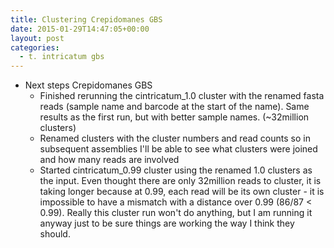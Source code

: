 ```yaml
---
title: Clustering Crepidomanes GBS
date: 2015-01-29T14:47:05+00:00
layout: post
categories:
  - t. intricatum gbs
---
```

  * Next steps Crepidomanes GBS
      * Finished rerunning the cintricatum_1.0 cluster with the renamed fasta reads (sample name and barcode at the start of the name). Same results as the first run, but with better sample names. (~32million clusters)
      * Renamed clusters with the cluster numbers and read counts so in subsequent assemblies I'll be able to see what clusters were joined and how many reads are involved
      * Started cintricatum_0.99 cluster using the renamed 1.0 clusters as the input. Even thought there are only 32million reads to cluster, it is taking longer because at 0.99, each read will be its own cluster - it is impossible to have a mismatch with a distance over 0.99 (86/87 < 0.99). Really this cluster run won't do anything, but I am running it anyway just to be sure things are working the way I think they should.

